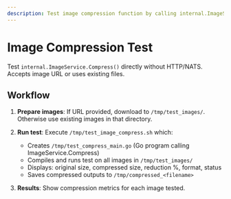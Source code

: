 ```yaml
---
description: Test image compression function by calling internal.ImageService.Compress() directly
---
```


# Image Compression Test

Test `internal.ImageService.Compress()` directly without HTTP/NATS. Accepts image URL or uses existing files.

## Workflow

1. **Prepare images**: If URL provided, download to `/tmp/test_images/`. Otherwise use existing images in that directory.

2. **Run test**: Execute `/tmp/test_image_compress.sh` which:
   - Creates `/tmp/test_compress_main.go` (Go program calling ImageService.Compress)
   - Compiles and runs test on all images in `/tmp/test_images/`
   - Displays: original size, compressed size, reduction %, format, status
   - Saves compressed outputs to `/tmp/compressed_<filename>`

3. **Results**: Show compression metrics for each image tested.